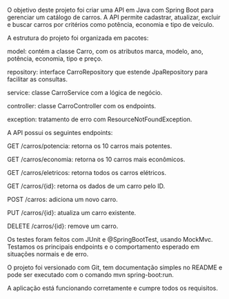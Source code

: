 O objetivo deste projeto foi criar uma API em Java com Spring Boot para gerenciar um catálogo de carros. A API permite cadastrar, atualizar, excluir e buscar carros por critérios como potência, economia e tipo de veículo.

A estrutura do projeto foi organizada em pacotes:

model: contém a classe Carro, com os atributos marca, modelo, ano, potência, economia, tipo e preço.

repository: interface CarroRepository que estende JpaRepository para facilitar as consultas.

service: classe CarroService com a lógica de negócio.

controller: classe CarroController com os endpoints.

exception: tratamento de erro com ResourceNotFoundException.

A API possui os seguintes endpoints:

GET /carros/potencia: retorna os 10 carros mais potentes.

GET /carros/economia: retorna os 10 carros mais econômicos.

GET /carros/eletricos: retorna todos os carros elétricos.

GET /carros/{id}: retorna os dados de um carro pelo ID.

POST /carros: adiciona um novo carro.

PUT /carros/{id}: atualiza um carro existente.

DELETE /carros/{id}: remove um carro.

Os testes foram feitos com JUnit e @SpringBootTest, usando MockMvc. Testamos os principais endpoints e o comportamento esperado em situações normais e de erro.

O projeto foi versionado com Git, tem documentação simples no README e pode ser executado com o comando mvn spring-boot:run.

A aplicação está funcionando corretamente e cumpre todos os requisitos.